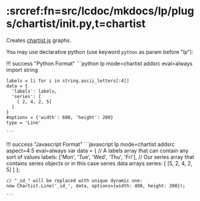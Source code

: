 # :srcref:fn=src/lcdoc/mkdocs/lp/plugs/chartist/__init__.py,t=chartist

Creates [chartist.js](https://gionkunz.github.io/chartist-js/) graphs.


You may use declarative python (use keyword `python` as param before "lp"):

!!! success "Python Format"
    ```python lp mode=chartist addsrc eval=always
    import string

    labels = [i for i in string.ascii_letters[:4]]
    data = {
      'labels': labels,
      'series': [
        [ 2, 4, 2, 5]
      ]
    }
    #options = {'width': 600, 'height': 200}
    type = 'Line'

    ```

!!! success "Javascript Format"
    ```javascript lp mode=chartist addsrc aspect=4:5 eval=always
    var data = {
      // A labels array that can contain any sort of values
      labels: ['Mon', 'Tue', 'Wed', 'Thu', 'Fri'],
      // Our series array that contains series objects or in this case series data arrays
      series: [
        [5, 2, 4, 2, 5]
      ]
    };


    // "_id_" will be replaced with unique dynamic one:
    new Chartist.Line('_id_', data, options={width: 400, height: 200});

    ```

```b lp:lightbox
```



